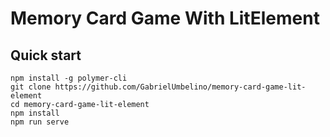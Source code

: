 # Memory Card Game With LitElement


## Quick start

```
npm install -g polymer-cli
git clone https://github.com/GabrielUmbelino/memory-card-game-lit-element
cd memory-card-game-lit-element
npm install
npm run serve
```
